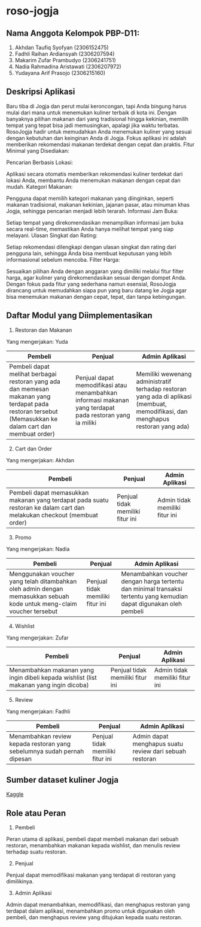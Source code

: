 # roso-jogja

## Nama Anggota Kelompok PBP-D11:
1. Akhdan Taufiq Syofyan (2306152475)
2. Fadhli Raihan Ardiansyah (2306207594)
3. Makarim Zufar Prambudyo (2306241751)
4. Nadia Rahmadina Aristawati (2306207972)
5. Yudayana Arif Prasojo (2306215160)

## Deskripsi Aplikasi
Baru tiba di Jogja dan perut mulai keroncongan, tapi Anda bingung harus mulai dari mana untuk menemukan kuliner terbaik di kota ini.
Dengan banyaknya pilihan makanan dari yang tradisional hingga kekinian, memilih tempat yang tepat bisa jadi memusingkan, apalagi jika waktu terbatas.
RosoJogja hadir untuk memudahkan Anda menemukan kuliner yang sesuai dengan kebutuhan dan keinginan Anda di Jogja. Fokus aplikasi ini adalah memberikan rekomendasi makanan terdekat dengan cepat dan praktis.
Fitur Minimal yang Disediakan:

Pencarian Berbasis Lokasi:

Aplikasi secara otomatis memberikan rekomendasi kuliner terdekat dari lokasi Anda, membantu Anda menemukan makanan dengan cepat dan mudah.
Kategori Makanan:

Pengguna dapat memilih kategori makanan yang diinginkan, seperti makanan tradisional, makanan kekinian, jajanan pasar, atau minuman khas Jogja, sehingga pencarian menjadi lebih terarah.
Informasi Jam Buka:

Setiap tempat yang direkomendasikan menampilkan informasi jam buka secara real-time, memastikan Anda hanya melihat tempat yang siap melayani.
Ulasan Singkat dan Rating:

Setiap rekomendasi dilengkapi dengan ulasan singkat dan rating dari pengguna lain, sehingga Anda bisa membuat keputusan yang lebih informasional sebelum mencoba.
Filter Harga:

Sesuaikan pilihan Anda dengan anggaran yang dimiliki melalui fitur filter harga, agar kuliner yang direkomendasikan sesuai dengan dompet Anda.
Dengan fokus pada fitur yang sederhana namun esensial, RosoJogja dirancang untuk memudahkan siapa pun yang baru datang ke Jogja agar bisa menemukan makanan dengan cepat, tepat, dan tanpa kebingungan.

## Daftar Modul yang Diimplementasikan
1. Restoran dan Makanan

Yang mengerjakan: Yuda

Pembeli|Penjual|Admin Aplikasi
-|-|-
Pembeli dapat melihat berbagai restoran yang ada dan memesan makanan yang terdapat pada restoran tersebut (Memasukkan ke dalam cart dan membuat order) | Penjual dapat memodifikasi atau menambahkan informasi makanan yang terdapat pada restoran yang ia miliki | Memiliki wewenang administratif terhadap restoran yang ada di aplikasi (membuat, memodifikasi, dan menghapus restoran yang ada)

2. Cart dan Order

Yang mengerjakan: Akhdan

Pembeli|Penjual|Admin Aplikasi
-|-|-
Pembeli dapat memasukkan makanan yang terdapat pada suatu restoran ke dalam cart dan melakukan checkout (membuat order)|Penjual tidak memiliki fitur ini|Admin tidak memiliki fitur ini

3. Promo

Yang mengerjakan: Nadia

Pembeli|Penjual|Admin Aplikasi
-|-|-
Menggunakan voucher yang telah ditambahkan oleh admin dengan memasukkan sebuah kode untuk meng-claim voucher tersebut|Penjual tidak memiliki fitur ini|Menambahkan voucher dengan harga tertentu dan minimal transaksi tertentu yang kemudian dapat digunakan oleh pembeli

4. Wishlist

Yang mengerjakan: Zufar

Pembeli|Penjual|Admin Aplikasi
-|-|-
Menambahkan makanan yang ingin dibeli kepada wishlist (list makanan yang ingin dicoba)|Penjual tidak memiliki fitur ini|Admin tidak memiliki fitur ini

5. Review

Yang mengerjakan: Fadhli

Pembeli|Penjual|Admin Aplikasi
-|-|-
Menambahkan review kepada restoran yang sebelumnya sudah pernah dipesan|Penjual tidak memiliki fitur ini|Admin dapat menghapus suatu review dari sebuah restoran

## Sumber dataset kuliner Jogja

[Kaggle](https://www.kaggle.com/datasets/yudhaislamisulistya/places-to-eat-in-the-jogja-region)

## Role atau Peran
1. Pembeli

Peran utama di aplikasi, pembeli dapat membeli makanan dari sebuah restoran, menambahkan makanan kepada wishlist, dan menulis review terhadap suatu restoran.

2. Penjual

Penjual dapat memodifikasi makanan yang terdapat di restoran yang dimilikinya.

3. Admin Aplikasi

Admin dapat menambahkan, memodifikasi, dan menghapus restoran yang terdapat dalam aplikasi, menambahkan promo untuk digunakan oleh pembeli, dan menghapus review yang ditujukan kepada suatu restoran.

